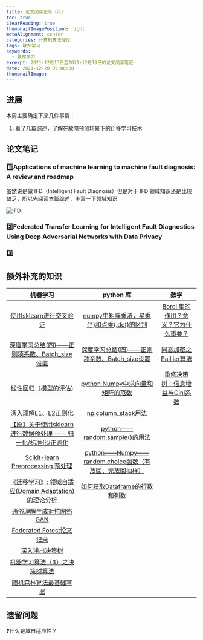 ```yaml
---
title: 论文阅读记录（六）
toc: true
clearReading: true
thumbnailImagePosition: right
metaAlignment: center
categories: 计算机算法理论
tags: 联邦学习
keywords:
  - 联邦学习
excerpt: 2021-12月13日至2021-12月19日的论文阅读笔记
date: 2021-12-20 09:00:00
thumbnailImage:
---
```

<!-- toc -->

## 进展

本周主要确定下来几件事情：

1. 看了几篇综述，了解在故障预测场景下的迁移学习技术

## 论文笔记

### :one:Applications of machine learning to machine fault diagnosis: A review and roadmap

虽然说是做 IFD（Intelligent Fault Diagnosis）但是对于 IFD 领域知识还是比较缺乏，所以先阅读本篇综述，丰富一下领域知识

![IFD](https://gitee.com/mingchaohu/blog-image/raw/master/image/DevelopmentAndMilestonesOfIFD.png)

### :two:Federated Transfer Learning for Intelligent Fault Diagnostics Using Deep Adversarial Networks with Data Privacy



### :three:



## 额外补充的知识

|                           机器学习                           |                          python 库                           |                             数学                             |
| :----------------------------------------------------------: | :----------------------------------------------------------: | :----------------------------------------------------------: |
| [使用sklearn进行交叉验证](https://www.cnblogs.com/jiaxin359/p/8552800.html) | [numpy中矩阵乘法，星乘(*)和点乘(.dot)的区别](https://blog.csdn.net/like4501/article/details/79753346) | [Borel 集的作用？意义？它为什么重要？](https://www.zhihu.com/question/33991971) |
| [深度学习总结(四)——正则项系数、Batch_size设置](https://blog.csdn.net/manong_wxd/article/details/78734856) | [深度学习总结(四)——正则项系数、Batch_size设置](https://blog.csdn.net/manong_wxd/article/details/78734856) | [同态加密之Paillier算法](https://blog.csdn.net/qq_40589204/article/details/116310125) |
| [线性回归（模型的评估)](https://zhuanlan.zhihu.com/p/137373871) | [python Numpy中求向量和矩阵的范数](https://blog.csdn.net/qq_35154529/article/details/82754157) | [重修决策树：信息增益与Gini系数](https://chriszhangcx.github.io/%E9%87%8D%E4%BF%AE%E5%86%B3%E7%AD%96%E6%A0%91%EF%BC%9A%E4%BF%A1%E6%81%AF%E5%A2%9E%E7%9B%8A%E4%B8%8EGini%E7%B3%BB%E6%95%B0/) |
| [深入理解L1、L2正则化 ](https://www.cnblogs.com/zingp/p/10375691.html) | [np.column_stack用法](https://blog.csdn.net/weixin_38632246/article/details/86713078) |                                                              |
| [【原】关于使用sklearn进行数据预处理 —— 归一化/标准化/正则化](https://www.cnblogs.com/chaosimple/p/4153167.html) | [python——random.sample()的用法](https://www.cnblogs.com/fish-101/p/11339909.html) |                                                              |
| [Scikit-learn Preprocessing 预处理](https://blog.csdn.net/Dream_angel_Z/article/details/49406573) | [python——Numpy——random.choice函数（有放回、无放回抽样）](https://blog.csdn.net/huangguohui_123/article/details/104737108) |                                                              |
| [《迁移学习》: 领域自适应(Domain Adaptation)的理论分析](https://zhuanlan.zhihu.com/p/50710267) | [如何获取Dataframe的行数和列数](https://blog.csdn.net/lwgkzl/article/details/80988126) |                                                              |
| [通俗理解生成对抗网络GAN](https://zhuanlan.zhihu.com/p/33752313) |                                                              |                                                              |
| [Federated Forest论文记录](https://icode.best/i/58349933163661) |                                                              |                                                              |
|   [深入浅出决策树](https://zhuanlan.zhihu.com/p/59484953)    |                                                              |                                                              |
| [机器学习算法（3）之决策树算法](https://blog.csdn.net/qq_20412595/article/details/82048795) |                                                              |                                                              |
| [随机森林算法最基础掌握](https://blog.csdn.net/duyibo123/article/details/111223539) |                                                              |                                                              |

## 遗留问题

:question:什么是域自适应性？

